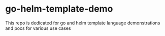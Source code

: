 # go-helm-template-demo
This repo is dedicated for go and helm template language demonstrations and pocs for various use cases
